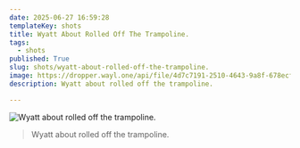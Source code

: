 ```yaml
---
date: 2025-06-27 16:59:28
templateKey: shots
title: Wyatt About Rolled Off The Trampoline.
tags:
  - shots
published: True
slug: shots/wyatt-about-rolled-off-the-trampoline.
image: https://dropper.wayl.one/api/file/4d7c7191-2510-4643-9a8f-678ecfe5dd7b.webp
description: Wyatt about rolled off the trampoline.

---
```


![Wyatt about rolled off the trampoline.](https://dropper.wayl.one/api/file/4d7c7191-2510-4643-9a8f-678ecfe5dd7b.webp)

> Wyatt about rolled off the trampoline.
